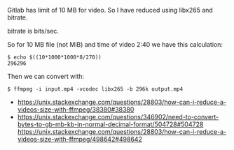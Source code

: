 Gitlab has limit of 10 MB for video. So I have reduced using libx265 and bitrate.

bitrate is bits/sec.

So for 10 MB file (not MiB) and time of video 2:40 we have this calculation:

```
$ echo $((10*1000*1000*8/270))
296296
```

Then we can convert with:

```
$ ffmpeg -i input.mp4 -vcodec libx265 -b 296k output.mp4
```

- https://unix.stackexchange.com/questions/28803/how-can-i-reduce-a-videos-size-with-ffmpeg/38380#38380
- https://unix.stackexchange.com/questions/346902/need-to-convert-bytes-to-gb-mb-kb-in-normal-decimal-format/504728#504728
  https://unix.stackexchange.com/questions/28803/how-can-i-reduce-a-videos-size-with-ffmpeg/498642#498642
